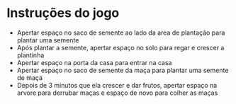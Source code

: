 ﻿# Instruções do jogo 
 - Apertar espaço no saco de semente ao lado da area de plantação para plantar uma semente
 - Após plantar a semente, apertar espaço no solo para regar e crescer a plantinha
 - Apertar espaço na porta da casa para entrar na casa
 - Apertar espaço no saco de semente da maça para plantar uma semente de maça
 - Depois de 3 minutos que ela crescer e dar frutos, apertar espaço na arvore para derrubar maças e espaço de novo para colher as maças
